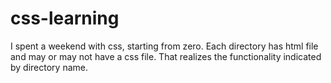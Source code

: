 # css-learning
I spent a weekend with css, starting from zero.
Each directory has html file and may or may not have a css file. That realizes the functionality indicated by directory name.